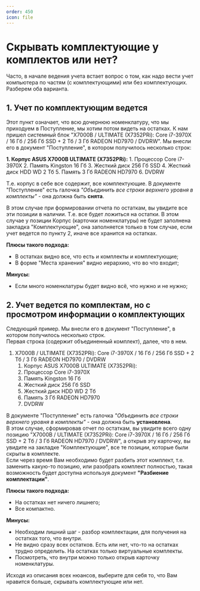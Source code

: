 ```yaml
---
order: 450
icon: file
---
```


# Скрывать комплектующие у комплектов или нет?

Часто, в начале ведения учета встает вопрос о том, как надо вести учет компьютера по частям (с комплектующими) или без комплектующих.
Разберем оба варианта.

## 1. Учет по комплектующим ведется
   
Этот пункт означает, что всю дочернюю номенклатуру, что мы приходуем в Поступление, мы хотим потом видеть на остатках.
К нам пришел системный блок "X7000B / ULTIMATE (X7352PRi): Core i7-3970X / 16 Гб / 256 Гб SSD + 2 Тб / 3 Гб RADEON HD7970 / DVDRW".
Мы внесли его в документ "Поступление", в котором получилось несколько строк:

**1. Корпус ASUS X7000B ULTIMATE (X7352PRi):**
    1. Процессор Core i7-3970X
    2. Память Kingston 16 Гб
    3. Жесткий диск 256 Гб SSD
    4. Жесткий диск HDD WD 2 Тб
    5. Память 3 Гб RADEON HD7970
    6. DVDRW
   
Т.е. корпус в себе все содержит, все комплектующие.
В документе "Поступление" есть галочка *"Объединить все строки верхнего уровня в комплекты"* - она должна быть **снята**.

В этом случае при формировании отчета по остаткам, вы увидите все эти позиции в наличии. Т.е. все будет ложиться на остатки. В этом случае у позиции Корпус (карточки номенклатуры) не будет заполнена закладка "Комплектующие", она заполняется только в том случае, если учет ведется по пункту 2, иначе все хранится на остатках.

**Плюсы такого подхода:**  
* В остатках видно все, что есть и комплекты и комплектующие;  
* В форме "Места хранения" видно иерархию, что во что входит;  
 
**Минусы:**
* Если много номенклатуры будет видно всё, что нужно и не нужно;

## 2. Учет ведется по комплектам, но с просмотром информации о комплектующих
Следующий пример. Мы внесли его в документ "Поступление", в котором получилось несколько строк.  
Первая строка (содержит объединенный комплект), далее, что в нем.  
1. X7000B / ULTIMATE (X7352PRi): Core i7-3970X / 16 Гб / 256 Гб SSD + 2 Тб / 3 Гб RADEON HD7970 / DVDRW
    1. Корпус ASUS X7000B ULTIMATE (X7352PRi): 
    2. Процессор Core i7-3970X
    3. Память Kingston 16 Гб
    4. Жесткий диск 256 Гб SSD
    5. Жесткий диск HDD WD 2 Тб
    6. Память 3 Гб RADEON HD7970
    7. DVDRW

В документе "Поступление" есть галочка *"Объединить все строки верхнего уровня в комплекты"* - она должна быть **установлена**.  
В этом случае, сформировав отчет по остаткам, вы увидите всего одну позицию "X7000B / ULTIMATE (X7352PRi): Core i7-3970X / 16 Гб / 256 Гб SSD + 2 Тб / 3 Гб RADEON HD7970 / DVDRW", а открыв эту карточку, вы увидите на закладке "Комплектующие", все те позиции, которые были скрыты в комплекте.  
Если через время Вам необходимо будет разбить этот комплект, т.е. заменить какую-то позицию, или разобрать комплект полностью, такая возможность будет доступна используя документ **"Разбиение комплектации"**.  

**Плюсы такого подхода:**   
   * На остатках нет ничего лишнего;
   * Все компактно.
     
**Минусы:**  
  * Необходим лишний шаг - разбор комплектации, для получения на остатках того, что внутри.
  * Не видно сразу всех остатков. Есть или нет, что-то на остатках трудно определить. На остатках только виртуальные комплекты.
  * Посмотреть, что внутри можно только открыв карточку номенклатуры.

Исходя из описания всех нюансов, выберите для себя то, что Вам нравится больше, скрывать комплектующие или нет.